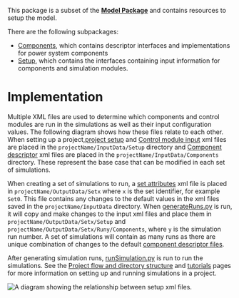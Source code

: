 This package is a subset of the [**Model Package**](Model-Package) and contains resources to setup the model. 

There are the following subpackages:
* [Components](Model-Resource-Components-Package), which contains descriptor interfaces and implementations for power system components
* [Setup](Model-Resources-Setup), which contains the interfaces containing input information for components and simulation modules. 

# Implementation
Multiple XML files are used to determine which components and control modules are run in the simulations as well as their input configuration values. The following diagram shows how these files relate to each other.  When setting up a project,[project setup](projectSetup-XML) and [Control module input](Model-Resources-Setup-projectControlModuleInputs) xml files are placed in the `projectName/InputData/Setup` directory and [Component descriptor](Model-Resource-Components-Package) xml files are placed in the `projectName/InputData/Components` directory. These represent the base case that can be modified in each set of simulations.  

When creating a set of simulations to run, a [set attributes](projectSetAttributes-XML) xml file is placed in `projectName/OutputData/Setx` where `x` is the set identifier, for example `Set0`. This file contains any changes to the default values in the xml files saved in the `projectName/InputData` directory. When [generateRuns.py](generateRuns) is run, it will copy and make changes to the input xml files and place them in `projectName/OutputData/Setx/Setup` and `projectName/OutputData/Setx/Runy/Components`, where `y` is the simulation run number. A set of simulations will contain as many runs as there are unique combination of changes to the default [component descriptor files](Model-Resource-Components-Package). 

After generating simulation runs, [runSimulation.py](runSimulation) is run to run the simulations. See the [Project flow and directory structure](Project-flow-and-directory-structure) and [tutorials](Project-tutorials) pages for more information on setting up and running simulations in a project. 

![A diagram showing the relationship between setup xml files.](/acep-uaf/MiGRIDS/blob/master/MiGRIDS/Resources/documentationImages/Setup%20xml%20files%201.png)
